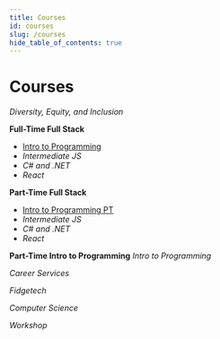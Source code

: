 ```yaml
---
title: Courses
id: courses
slug: /courses
hide_table_of_contents: true
---
```


# Courses

_Diversity, Equity, and Inclusion_

**Full-Time Full Stack**
- [Intro to Programming](/introduction_to_programming/introduction_to_programming)
- _Intermediate JS_
- _C# and .NET_
- _React_

**Part-Time Full Stack**
- [Intro to Programming PT](/introduction_to_programming_part_time/introduction_to_programming_part_time)
- _Intermediate JS_
- _C# and .NET_
- _React_

**Part-Time Intro to Programming**
_Intro to Programming_

_Career Services_

_Fidgetech_

_Computer Science_

_Workshop_
